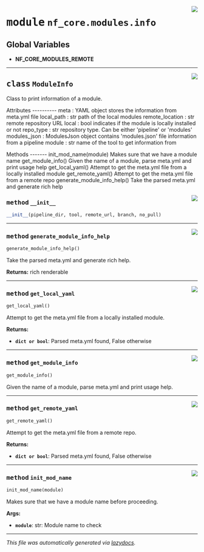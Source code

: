 <!-- markdownlint-disable -->

<a href="../../../../../../tools/nf_core/modules/info.py#L0"><img align="right" style="float:right;" src="https://img.shields.io/badge/-source-cccccc?style=flat-square"></a>

# <kbd>module</kbd> `nf_core.modules.info`

## **Global Variables**

- **NF_CORE_MODULES_REMOTE**

---

<a href="../../../../../../tools/nf_core/modules/info.py#L23"><img align="right" style="float:right;" src="https://img.shields.io/badge/-source-cccccc?style=flat-square"></a>

## <kbd>class</kbd> `ModuleInfo`

Class to print information of a module.

Attributes
---------- meta : YAML object stores the information from meta.yml file local_path : str path of the local modules remote_location : str remote repository URL local : bool indicates if the module is locally installed or not repo_type : str repository type. Can be either 'pipeline' or 'modules' modules_json : ModulesJson object contains 'modules.json' file information from a pipeline module : str name of the tool to get information from

Methods
------- init_mod_name(module) Makes sure that we have a module name get_module_info() Given the name of a module, parse meta.yml and print usage help get_local_yaml() Attempt to get the meta.yml file from a locally installed module get_remote_yaml() Attempt to get the meta.yml file from a remote repo generate_module_info_help() Take the parsed meta.yml and generate rich help

<a href="../../../../../../tools/nf_core/modules/info.py#L58"><img align="right" style="float:right;" src="https://img.shields.io/badge/-source-cccccc?style=flat-square"></a>

### <kbd>method</kbd> `__init__`

```python
__init__(pipeline_dir, tool, remote_url, branch, no_pull)
```

---

<a href="../../../../../../tools/nf_core/modules/info.py#L185"><img align="right" style="float:right;" src="https://img.shields.io/badge/-source-cccccc?style=flat-square"></a>

### <kbd>method</kbd> `generate_module_info_help`

```python
generate_module_info_help()
```

Take the parsed meta.yml and generate rich help.

**Returns:**
rich renderable

---

<a href="../../../../../../tools/nf_core/modules/info.py#L129"><img align="right" style="float:right;" src="https://img.shields.io/badge/-source-cccccc?style=flat-square"></a>

### <kbd>method</kbd> `get_local_yaml`

```python
get_local_yaml()
```

Attempt to get the meta.yml file from a locally installed module.

**Returns:**

- <b>`dict or bool`</b>: Parsed meta.yml found, False otherwise

---

<a href="../../../../../../tools/nf_core/modules/info.py#L112"><img align="right" style="float:right;" src="https://img.shields.io/badge/-source-cccccc?style=flat-square"></a>

### <kbd>method</kbd> `get_module_info`

```python
get_module_info()
```

Given the name of a module, parse meta.yml and print usage help.

---

<a href="../../../../../../tools/nf_core/modules/info.py#L169"><img align="right" style="float:right;" src="https://img.shields.io/badge/-source-cccccc?style=flat-square"></a>

### <kbd>method</kbd> `get_remote_yaml`

```python
get_remote_yaml()
```

Attempt to get the meta.yml file from a remote repo.

**Returns:**

- <b>`dict or bool`</b>: Parsed meta.yml found, False otherwise

---

<a href="../../../../../../tools/nf_core/modules/info.py#L81"><img align="right" style="float:right;" src="https://img.shields.io/badge/-source-cccccc?style=flat-square"></a>

### <kbd>method</kbd> `init_mod_name`

```python
init_mod_name(module)
```

Makes sure that we have a module name before proceeding.

**Args:**

- <b>`module`</b>: str: Module name to check

---

_This file was automatically generated via [lazydocs](https://github.com/ml-tooling/lazydocs)._
